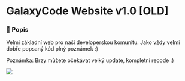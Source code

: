 # GalaxyCode Website v1.0 [OLD]

### 📄 Popis

Velmi základní web pro naši developerskou komunitu. Jako vždy velmi dobře popsaný kód plný poznámek :)

Poznámka: Brzy můžete očekávat velký update, kompletní recode :)

![](https://media.discordapp.net/attachments/890597852982689872/898253744939077742/screen.png?width=891&height=473)
